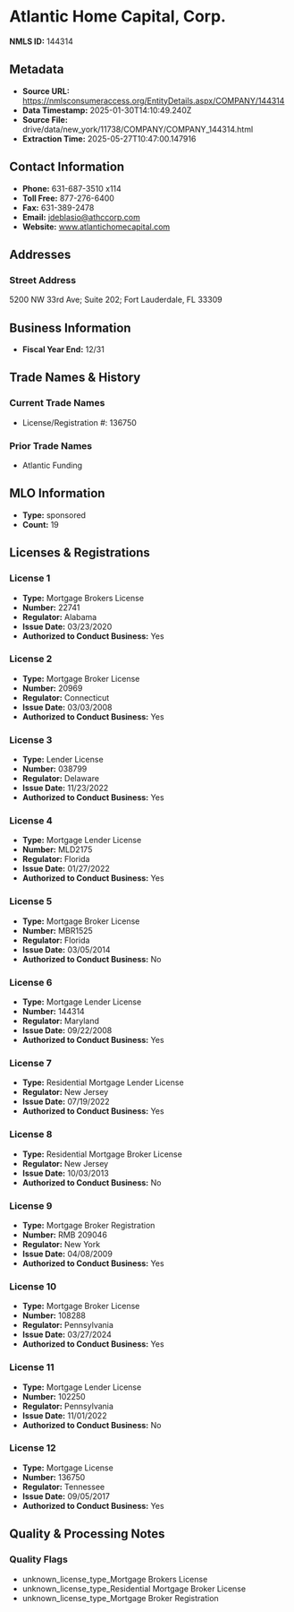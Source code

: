 # Atlantic Home Capital, Corp.

**NMLS ID:** 144314

## Metadata
- **Source URL:** https://nmlsconsumeraccess.org/EntityDetails.aspx/COMPANY/144314
- **Data Timestamp:** 2025-01-30T14:10:49.240Z
- **Source File:** drive/data/new_york/11738/COMPANY/COMPANY_144314.html
- **Extraction Time:** 2025-05-27T10:47:00.147916

## Contact Information
- **Phone:** 631-687-3510 x114
- **Toll Free:** 877-276-6400
- **Fax:** 631-389-2478
- **Email:** jdeblasio@athccorp.com
- **Website:** www.atlantichomecapital.com

## Addresses
### Street Address
5200 NW 33rd Ave; Suite 202; Fort Lauderdale, FL 33309

## Business Information
- **Fiscal Year End:** 12/31

## Trade Names & History
### Current Trade Names
- License/Registration #: 136750

### Prior Trade Names
- Atlantic Funding

## MLO Information
- **Type:** sponsored
- **Count:** 19

## Licenses & Registrations

### License 1
- **Type:** Mortgage Brokers License
- **Number:** 22741
- **Regulator:** Alabama
- **Issue Date:** 03/23/2020
- **Authorized to Conduct Business:** Yes

### License 2
- **Type:** Mortgage Broker License
- **Number:** 20969
- **Regulator:** Connecticut
- **Issue Date:** 03/03/2008
- **Authorized to Conduct Business:** Yes

### License 3
- **Type:** Lender License
- **Number:** 038799
- **Regulator:** Delaware
- **Issue Date:** 11/23/2022
- **Authorized to Conduct Business:** Yes

### License 4
- **Type:** Mortgage Lender License
- **Number:** MLD2175
- **Regulator:** Florida
- **Issue Date:** 01/27/2022
- **Authorized to Conduct Business:** Yes

### License 5
- **Type:** Mortgage Broker License
- **Number:** MBR1525
- **Regulator:** Florida
- **Issue Date:** 03/05/2014
- **Authorized to Conduct Business:** No

### License 6
- **Type:** Mortgage Lender License
- **Number:** 144314
- **Regulator:** Maryland
- **Issue Date:** 09/22/2008
- **Authorized to Conduct Business:** Yes

### License 7
- **Type:** Residential Mortgage Lender License
- **Regulator:** New Jersey
- **Issue Date:** 07/19/2022
- **Authorized to Conduct Business:** Yes

### License 8
- **Type:** Residential Mortgage Broker License
- **Regulator:** New Jersey
- **Issue Date:** 10/03/2013
- **Authorized to Conduct Business:** No

### License 9
- **Type:** Mortgage Broker Registration
- **Number:** RMB 209046
- **Regulator:** New York
- **Issue Date:** 04/08/2009
- **Authorized to Conduct Business:** Yes

### License 10
- **Type:** Mortgage Broker License
- **Number:** 108288
- **Regulator:** Pennsylvania
- **Issue Date:** 03/27/2024
- **Authorized to Conduct Business:** Yes

### License 11
- **Type:** Mortgage Lender License
- **Number:** 102250
- **Regulator:** Pennsylvania
- **Issue Date:** 11/01/2022
- **Authorized to Conduct Business:** No

### License 12
- **Type:** Mortgage License
- **Number:** 136750
- **Regulator:** Tennessee
- **Issue Date:** 09/05/2017
- **Authorized to Conduct Business:** Yes

## Quality & Processing Notes
### Quality Flags
- unknown_license_type_Mortgage Brokers License
- unknown_license_type_Residential Mortgage Broker License
- unknown_license_type_Mortgage Broker Registration
